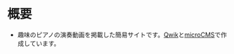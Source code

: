# 概要

- 趣味のピアノの演奏動画を掲載した簡易サイトです。[Qwik](https://qwik.dev/)と[microCMS](https://microcms.io/)で作成しています。
